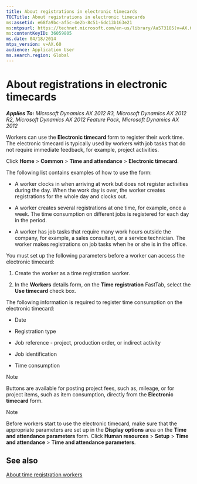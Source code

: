 ```yaml
---
title: About registrations in electronic timecards
TOCTitle: About registrations in electronic timecards
ms:assetid: e68fa9bc-af5c-4e2b-8c51-6dc13b163e21
ms:mtpsurl: https://technet.microsoft.com/en-us/library/Aa573185(v=AX.60)
ms:contentKeyID: 36059805
ms.date: 04/18/2014
mtps_version: v=AX.60
audience: Application User
ms.search.region: Global
---
```


# About registrations in electronic timecards 


_**Applies To:** Microsoft Dynamics AX 2012 R3, Microsoft Dynamics AX 2012 R2, Microsoft Dynamics AX 2012 Feature Pack, Microsoft Dynamics AX 2012_

Workers can use the **Electronic timecard** form to register their work time. The electronic timecard is typically used by workers with job tasks that do not require immediate feedback, for example, project activities.

Click **Home** \> **Common** \> **Time and attendance** \> **Electronic timecard**.

The following list contains examples of how to use the form:

  - A worker clocks in when arriving at work but does not register activities during the day. When the work day is over, the worker creates registrations for the whole day and clocks out.

  - A worker creates several registrations at one time, for example, once a week. The time consumption on different jobs is registered for each day in the period.

  - A worker has job tasks that require many work hours outside the company, for example, a sales consultant, or a service technician. The worker makes registrations on job tasks when he or she is in the office.

You must set up the following parameters before a worker can access the electronic timecard:

1.  Create the worker as a time registration worker.

2.  In the **Workers** details form, on the **Time registration** FastTab, select the **Use timecard** check box.

The following information is required to register time consumption on the electronic timecard:

  - Date

  - Registration type

  - Job reference - project, production order, or indirect activity

  - Job identification

  - Time consumption


> [!NOTE]
> <P>Buttons are available for posting project fees, such as, mileage, or for project items, such as item consumption, directly from the <STRONG>Electronic timecard</STRONG> form.</P>




> [!NOTE]
> <P>Before workers start to use the electronic timecard, make sure that the appropriate parameters are set up in the <STRONG>Display options</STRONG> area on the <STRONG>Time and attendance parameters</STRONG> form. Click <STRONG>Human resources</STRONG> &gt; <STRONG>Setup</STRONG> &gt; <STRONG>Time and attendance</STRONG> &gt; <STRONG>Time and attendance parameters</STRONG>.</P>



## See also

[About time registration workers](about-time-registration-workers.md)

  


